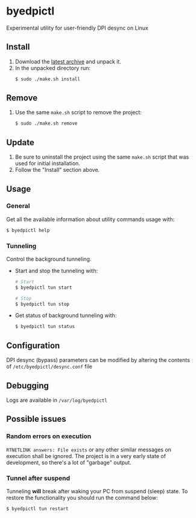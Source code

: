 # byedpictl
Experimental utility for user-friendly DPI desync on Linux


## Install
1. Download the [latest
   archive](https://github.com/maximilionus/byedpictl/archive/refs/heads/master.zip)
   and unpack it.
2. In the unpacked directory run:
   ```sh
   $ sudo ./make.sh install
   ```

## Remove
1. Use the same `make.sh` script to remove the project:
   ```sh
   $ sudo ./make.sh remove
   ```

## Update
1. Be sure to uninstall the project using the same `make.sh` script that was
   used for initial installation.
2. Follow the "Install" section above.

## Usage
### General
Get all the available information about utility commands usage with:
```sh
$ byedpictl help
```

### Tunneling
Control the background tunneling.

- Start and stop the tunneling with:
  ```sh
  # Start
  $ byedpictl tun start

  # Stop
  $ byedpictl tun stop
  ```

- Get status of background tunneling with:
  ```sh
  $ byedpictl tun status
  ```


## Configuration
DPI desync (bypass) parameters can be modified by altering the contents of
`/etc/byedpictl/desync.conf` file


## Debugging
Logs are available in `/var/log/byedpictl`


## Possible issues
### Random errors on execution
`RTNETLINK answers: File exists` or any other similar messages on execution
shall be ignored. The project is in a very early state of development, so
there's a lot of "garbage" output.

### Tunnel after suspend
Tunneling **will** break after waking your PC from suspend (sleep) state. To
restore the functionality you should run the command below:
```sh
$ byedpictl tun restart
```
